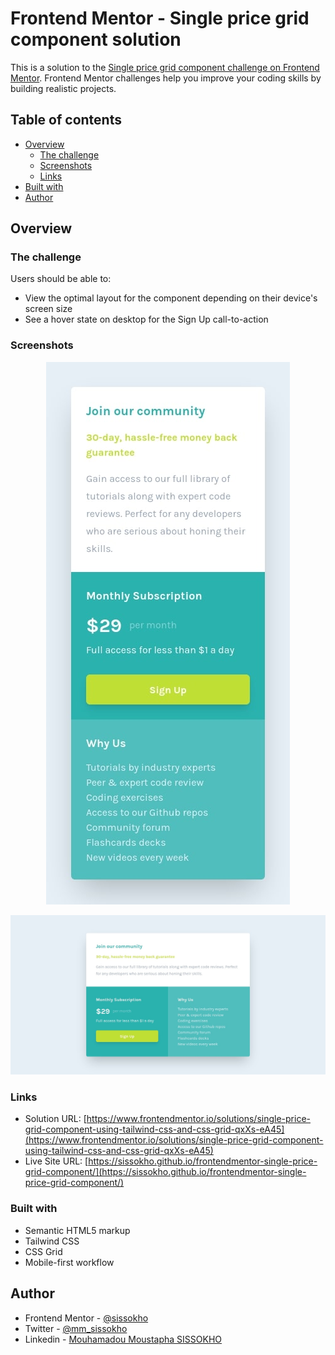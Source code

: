 # Frontend Mentor - Single price grid component solution

This is a solution to the [Single price grid component challenge on Frontend Mentor](https://www.frontendmentor.io/challenges/single-price-grid-component-5ce41129d0ff452fec5abbbc). Frontend Mentor challenges help you improve your coding skills by building realistic projects.

## Table of contents

- [Overview](#overview)
  - [The challenge](#the-challenge)
  - [Screenshots](#screenshots)
  - [Links](#links)
- [Built with](#built-with)
- [Author](#author)

## Overview

### The challenge

Users should be able to:

- View the optimal layout for the component depending on their device's screen size
- See a hover state on desktop for the Sign Up call-to-action

### Screenshots
<p align="center">
  <img src="./images/screenshot-mobile.jpg" alt="Mobile design"/>
</p>

![](./images/screenshot-desktop.jpg)

### Links

- Solution URL: [https://www.frontendmentor.io/solutions/single-price-grid-component-using-tailwind-css-and-css-grid-qxXs-eA45](https://www.frontendmentor.io/solutions/single-price-grid-component-using-tailwind-css-and-css-grid-qxXs-eA45)
- Live Site URL: [https://sissokho.github.io/frontendmentor-single-price-grid-component/](https://sissokho.github.io/frontendmentor-single-price-grid-component/)

### Built with

- Semantic HTML5 markup
- Tailwind CSS
- CSS Grid
- Mobile-first workflow
## Author

- Frontend Mentor - [@sissokho](https://www.frontendmentor.io/profile/sissokho)
- Twitter - [@mm_sissokho](https://twitter.com/mm_sissokho)
- Linkedin - [Mouhamadou Moustapha SISSOKHO](https://www.linkedin.com/in/mouhamadou-moustapha-sissokho-548a55125/)
